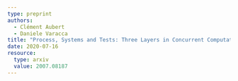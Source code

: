 ```yaml
---
type: preprint
authors:
  - Clément Aubert 
  - Daniele Varacca
title: "Process, Systems and Tests: Three Layers in Concurrent Computation"
date: 2020-07-16
resource:
  type: arxiv
  value: 2007.08187
---
```

